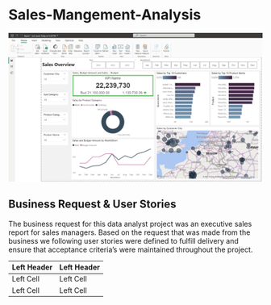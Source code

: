 # Sales-Mangement-Analysis
![Dashboard](Images/dashboard.png)

## Business Request & User Stories
The business request for this data analyst project was an executive sales report for sales managers. Based on the request that was made from the business we following user stories were defined to fulfill delivery and ensure that acceptance criteria’s were maintained throughout the project.

| Left Header | Left Header |
|:------------|:------------|
| Left Cell   | Left Cell   |
| Left Cell   | Left Cell   |